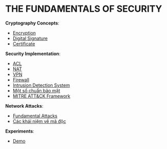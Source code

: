 # THE FUNDAMENTALS OF SECURITY

**Cryptography Concepts**:

- [Encryption](./encryption/index.md)
- [Digital Signature](./digital_signature/index.md)
- [Certificate](./certificate/index.md)

**Security Implementation**:

- [ACL](../network_engineer_dream/4_7_ACL/index.md)
- [NAT](../network_engineer_dream/4_5_NAT/index.md)
- [VPN](./VPN/index.md)
- [Firewall](./firewall/index.md)
- [Intrusion Detection System](./IDS/index.md)
- [Một số chuẩn bảo mật](./security_standard/index.md)
- [MITRE ATT&CK Framework](./MITRE_ATT&CK/index.md)

**Network Attacks**:

- [Fundamental Attacks](./attack_explain/index.md)
- [Các khái niệm về mã độc](./attack_explain/malware_fundamental/index.md)

**Experiments**:

- [Demo](./lab_demo/index.md)
